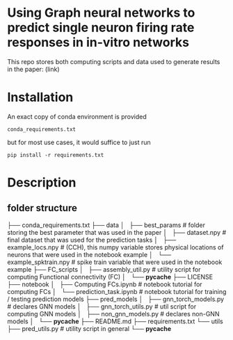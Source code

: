 # Using Graph neural networks to predict single neuron firing rate responses in in-vitro networks

This repo stores both computing scripts and data used to generate results in the paper: (link)


# Installation

An exact copy of conda environment is provided 
```
conda_requirements.txt
```

but for most use cases, it would suffice to just run 
```
pip install -r requirements.txt
```

# Description
## folder structure

├── conda_requirements.txt
├── data
│   ├── best_params # folder storing the best parameter that was used in the paper
│   ├── dataset.npy # final dataset that was used for the prediction tasks
│   ├── example_locs.npy # (CCH), this numpy variable stores physical locations of neurons that were used in the notebook example
│   └── example_spktrain.npy # spike train variable that were used in the notebook example
├── FC_scripts
│   ├── assembly_util.py # utility script for computing Functional connectivity (FC)
│   └── __pycache__
├── LICENSE
├── notebook
│   ├── Computing FCs.ipynb  # notebook tutorial for computing FCs
│   └── prediction_task.ipynb # notebook tutorial for training / testing prediction models 
├── pred_models
│   ├── gnn_torch_models.py  # declares GNN models
│   ├── gnn_torch_utils.py   # util script for computing GNN models
│   ├── non_gnn_models.py    # declares non-GNN models
│   └── __pycache__
├── README.md
├── requirements.txt 
└── utils
    ├── pred_utils.py # utility script in general
    └── __pycache__

